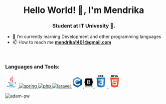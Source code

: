 <h1 align="center">Hello World! 👋, I'm Mendrika</h1>
<h3 align="center">Student at IT Univesity 🌟.</h3>

- 🌱 I’m currently learning Development and other programming languages
- 📫 How to reach me **mendrika1401@gmail.com**

<br>
<h3 align="left">Languages and Tools:</h3>
<p align="left">
   <a href="https://www.java.com" target="_blank" rel="noreferrer"> <img
      src="https://raw.githubusercontent.com/devicons/devicon/master/icons/java/java-original.svg" alt="java" width="40"
      height="40" /> </a>
   <a href="https://www.java.com" target="_blank" rel="noreferrer"> <img
      src="https://user-images.githubusercontent.com/33158051/103466606-760a4000-4d14-11eb-9941-2f3d00371471.png" alt="spring" width="55"
      height="30" /> </a>
   <a href="https://www.w3.org/html/" target="_blank" rel="noreferrer"> <img
      src="https://upload.wikimedia.org/wikipedia/commons/thumb/2/27/PHP-logo.svg/1067px-PHP-logo.svg.png"
      alt="php" width="40" height="30" /> </a>
   <a href="https://www.w3.org/html/" target="_blank" rel="noreferrer"> <img
      src="https://laravel.com/img/logomark.min.svg"
      alt="laravel" width="30" height="40"/> </a>
   <a href="https://www.cprogramming.com/" target="_blank"
    rel="noreferrer"> <img src="https://raw.githubusercontent.com/devicons/devicon/master/icons/c/c-original.svg"
      alt="c" width="35" height="35" /> </a>
   <a href="https://getbootstrap.com" target="_blank" rel="noreferrer">
      <img src="https://raw.githubusercontent.com/devicons/devicon/master/icons/bootstrap/bootstrap-plain-wordmark.svg"
        alt="bootstrap" width="30" height="30" /> </a> 
   <a href="https://www.w3schools.com/css/" target="_blank" rel="noreferrer"> <img
      src="https://raw.githubusercontent.com/devicons/devicon/master/icons/css3/css3-original-wordmark.svg" alt="css3"
      width="40" height="40" /> </a> 
   <a href="https://www.w3.org/html/" target="_blank" rel="noreferrer"> <img
      src="https://raw.githubusercontent.com/devicons/devicon/master/icons/html5/html5-original-wordmark.svg"
      alt="html5" width="40" height="40" /> </a>
</p>
<p><img align="center"
    src="https://github-readme-stats.vercel.app/api/top-langs?username=Mendrik-1405&show_icons=true&locale=en&bg_color=0d1117&text_color=ffffff&layout=compact"
    alt="adam-pw" 
    bg_color=#808080/></p>

<br>
<!--
**Mendrik-1405/Mendrik-1405** is a ✨ _special_ ✨ repository because its `README.md` (this file) appears on your GitHub profile.

Here are some ideas to get you started:

- 🔭 I’m currently working on ...
- 🌱 I’m currently learning ...
- 👯 I’m looking to collaborate on ...
- 🤔 I’m looking for help with ...
- 💬 Ask me about ...
- 📫 How to reach me: ...
- 😄 Pronouns: ...
- ⚡ Fun fact: ...
-->
